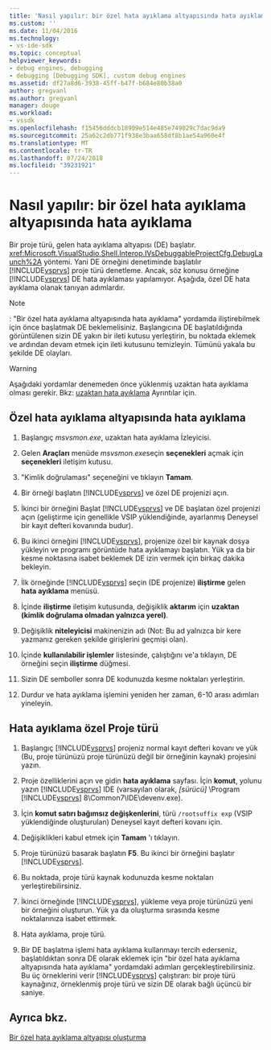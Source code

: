 ```yaml
---
title: 'Nasıl yapılır: bir özel hata ayıklama altyapısında hata ayıklama | Microsoft Docs'
ms.custom: ''
ms.date: 11/04/2016
ms.technology:
- vs-ide-sdk
ms.topic: conceptual
helpviewer_keywords:
- debug engines, debugging
- debugging [Debugging SDK], custom debug engines
ms.assetid: df27a8d6-3938-45ff-b47f-b684e80b38a0
author: gregvanl
ms.author: gregvanl
manager: douge
ms.workload:
- vssdk
ms.openlocfilehash: f15456dddcb18909e514e485e749029c7dac9da9
ms.sourcegitcommit: 25a62c2db771f938e3baa658df8b1ae54a960e4f
ms.translationtype: MT
ms.contentlocale: tr-TR
ms.lasthandoff: 07/24/2018
ms.locfileid: "39231921"
---
```

# <a name="how-to-debug-a-custom-debug-engine"></a>Nasıl yapılır: bir özel hata ayıklama altyapısında hata ayıklama
Bir proje türü, gelen hata ayıklama altyapısı (DE) başlatır. <xref:Microsoft.VisualStudio.Shell.Interop.IVsDebuggableProjectCfg.DebugLaunch%2A> yöntemi. Yani DE örneğini denetiminde başlatılır [!INCLUDE[vsprvs](../../code-quality/includes/vsprvs_md.md)] proje türü denetleme. Ancak, söz konusu örneğine [!INCLUDE[vsprvs](../../code-quality/includes/vsprvs_md.md)] DE hata ayıklaması yapılamıyor. Aşağıda, özel DE hata ayıklama olanak tanıyan adımlardır.  
  
> [!NOTE]
>  : "Bir özel hata ayıklama altyapısında hata ayıklama" yordamda iliştirebilmek için önce başlatmak DE beklemelisiniz. Başlangıcına DE başlatıldığında görüntülenen sizin DE yakın bir ileti kutusu yerleştirin, bu noktada eklemek ve ardından devam etmek için ileti kutusunu temizleyin. Tümünü yakala bu şekilde DE olayları.  
  
> [!WARNING]
>  Aşağıdaki yordamlar denemeden önce yüklenmiş uzaktan hata ayıklama olması gerekir. Bkz: [uzaktan hata ayıklama](../../debugger/remote-debugging.md) Ayrıntılar için.  
  
## <a name="debug-a-custom-debug-engine"></a>Özel hata ayıklama altyapısında hata ayıklama  
  
1.  Başlangıç *msvsmon.exe*, uzaktan hata ayıklama İzleyicisi.  
  
2.  Gelen **Araçları** menüde *msvsmon.exe*seçin **seçenekleri** açmak için **seçenekleri** iletişim kutusu.  
  
3.  "Kimlik doğrulaması" seçeneğini ve tıklayın **Tamam**.  
  
4.  Bir örneği başlatın [!INCLUDE[vsprvs](../../code-quality/includes/vsprvs_md.md)] ve özel DE projenizi açın.  
  
5.  İkinci bir örneğini Başlat [!INCLUDE[vsprvs](../../code-quality/includes/vsprvs_md.md)] ve DE başlatan özel projenizi açın (geliştirme için genellikle VSIP yüklendiğinde, ayarlanmış Deneysel bir kayıt defteri kovanında budur).  
  
6.  Bu ikinci örneğini [!INCLUDE[vsprvs](../../code-quality/includes/vsprvs_md.md)], projenize özel bir kaynak dosya yükleyin ve programı görüntüde hata ayıklamayı başlatın. Yük ya da bir kesme noktasına isabet beklemek DE izin vermek için birkaç dakika bekleyin.  
  
7.  İlk örneğinde [!INCLUDE[vsprvs](../../code-quality/includes/vsprvs_md.md)] seçin (DE projenize) **iliştirme** gelen **hata ayıklama** menüsü.  
  
8.  İçinde **iliştirme** iletişim kutusunda, değişiklik **aktarım** için **uzaktan (kimlik doğrulama olmadan yalnızca yerel)**.  
  
9. Değişiklik **niteleyicisi** makinenizin adı (Not: Bu ad yalnızca bir kere yazmanız gereken şekilde girişlerini geçmişi olan).  
  
10. İçinde **kullanılabilir işlemler** listesinde, çalıştığını ve'a tıklayın, DE örneğini seçin **iliştirme** düğmesi.  
  
11. Sizin DE semboller sonra DE kodunuzda kesme noktaları yerleştirin.  
  
12. Durdur ve hata ayıklama işlemini yeniden her zaman, 6-10 arası adımları yineleyin.  
  
## <a name="debug-a-custom-project-type"></a>Hata ayıklama özel Proje türü  
  
1.  Başlangıç [!INCLUDE[vsprvs](../../code-quality/includes/vsprvs_md.md)] projeniz normal kayıt defteri kovanı ve yük (Bu, proje türünüzü proje türünüzü değil bir örneğinin kaynak) projesini yazın.  
  
2.  Proje özelliklerini açın ve gidin **hata ayıklama** sayfası. İçin **komut**, yolunu yazın [!INCLUDE[vsprvs](../../code-quality/includes/vsprvs_md.md)] IDE (varsayılan olarak, *[sürücü]* \Program [!INCLUDE[vsprvs](../../code-quality/includes/vsprvs_md.md)] 8\Common7\IDE\devenv.exe).  
  
3.  İçin **komut satırı bağımsız değişkenlerini**, türü `/rootsuffix exp` (VSIP yüklendiğinde oluşturulan) Deneysel kayıt defteri kovanı için.  
  
4.  Değişiklikleri kabul etmek için **Tamam** 'ı tıklayın.  
  
5.  Proje türünüzü basarak başlatın **F5**. Bu ikinci bir örneğini başlatır [!INCLUDE[vsprvs](../../code-quality/includes/vsprvs_md.md)].  
  
6.  Bu noktada, proje türü kaynak kodunuzda kesme noktaları yerleştirebilirsiniz.  
  
7.  İkinci örneğinde [!INCLUDE[vsprvs](../../code-quality/includes/vsprvs_md.md)], yükleme veya proje türünüzü yeni bir örneğini oluşturun. Yük ya da oluşturma sırasında kesme noktalarınıza isabet ettirmek.  
  
8.  Hata ayıklama, proje türü.  
  
9. Bir DE başlatma işlemi hata ayıklama kullanmayı tercih ederseniz, başlatıldıktan sonra DE olarak eklemek için "bir özel hata ayıklama altyapısında hata ayıklama" yordamdaki adımları gerçekleştirebilirsiniz. Bu üç örneklerini verir [!INCLUDE[vsprvs](../../code-quality/includes/vsprvs_md.md)] çalıştıran: bir proje türü kaynağınız, örneklenmiş proje türü ve sizin DE olarak bağlı üçüncü bir saniye.  
  
## <a name="see-also"></a>Ayrıca bkz.  
 [Bir özel hata ayıklama altyapısı oluşturma](../../extensibility/debugger/creating-a-custom-debug-engine.md)